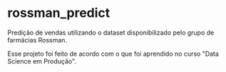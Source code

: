 # rossman_predict
Predição de vendas utilizando o dataset disponibilizado pelo grupo de farmácias Rossman.

Esse projeto foi feito de acordo com o que foi aprendido no curso "Data Science em Produção".
